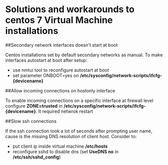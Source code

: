 
Solutions and workarounds to centos 7 Virtual Machine installations
===================================================================



##Secondary network interfaces doesn't start at boot

Centos installations set by default secondary networks as manual. To make interfaces autostart at boot after setup:
- use nmtui tool to reconfigure autostart at boot 
- set parameter ONBOOT=yes on **/etc/sysconfig/network-scripts/ifcfg-{devicename}**



##Allow incoming connections on hostonly interface

To enable incoming connections on a specific interface at firewall level configure **ZONE=trusted** in **/etc/sysconfig/network-scripts/ifcfg-{devicename}**. It required netwrok restart



##Slow ssh connections

If the ssh connection took a lot of seconds after prompting user name, cause is the missing DNS resolution of client host. Consider to:
- put client ip inside virtual machine **/etc/hosts** 
- reconfigure sshd to disable dns (set **UseDNS no** in **/etc/ssh/sshd_config**)


